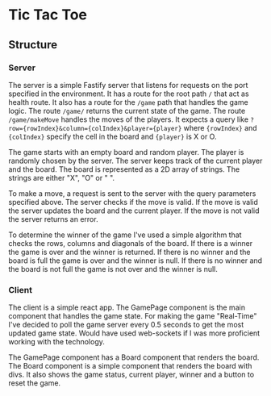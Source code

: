 # Tic Tac Toe

## Structure

### Server

The server is a simple Fastify server that listens for requests on the port specified in the environment. It has a route for the root path `/` that act as health route. It also has a route for the `/game` path that handles the game logic. 
The route `/game/` returns the current state of the game. The route `/game/makeMove` handles the moves of the players. It expects a query like `?row={rowIndex}&column={colIndex}&player={player}` where `{rowIndex}` and `{colIndex}` specify the cell in the board and `{player}` is X or O.

The game starts with an empty board and random player. The player is randomly chosen by the server. The server keeps track of the current player and the board. The board is represented as a 2D array of strings. The strings are either "X", "O" or " ".

To make a move, a request is sent to the server with the query parameters specified above. The server checks if the move is valid. If the move is valid the server updates the board and the current player. If the move is not valid the server returns an error.

To determine the winner of the game I've used a simple algorithm that checks the rows, columns and diagonals of the board. If there is a winner the game is over and the winner is returned. If there is no winner and the board is full the game is over and the winner is null. If there is no winner and the board is not full the game is not over and the winner is null.

### Client

The client is a simple react app. The GamePage component is the main component that handles the game state. For making the game "Real-Time" I've decided to poll the game server every 0.5 seconds to get the most updated game state. Would have used web-sockets if I was more proficient working with the technology.

The GamePage component has a Board component that renders the board. The Board component is a simple component that renders the board with divs. It also shows the game status, current player, winner and a button to reset the game.